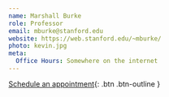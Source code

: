 ```yaml
---
name: Marshall Burke
role: Professor
email: mburke@stanford.edu
website: https://web.stanford.edu/~mburke/
photo: kevin.jpg
meta:
  Office Hours: Somewhere on the internet
---
```


[Schedule an appointment](#){: .btn .btn-outline }
